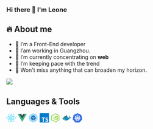 ### Hi there 👋 I'm Leone

<!--
**Leonewu/Leonewu** is a ✨ _special_ ✨ repository because its `README.md` (this file) appears on your GitHub profile.

Here are some ideas to get you started:

- 🔭 I’m currently working on ...
- 🌱 I’m currently learning ...
- 👯 I’m looking to collaborate on ...
- 🤔 I’m looking for help with ...
- 💬 Ask me about ...
- 📫 How to reach me: ...
- 😄 Pronouns: ...
- ⚡ Fun fact: ...
-->

## :fire: About me
- :art: I’m a Front-End developer
- :office: I’am working in Guangzhou.
- 🌱 I’m currently concentrating on **web**
- :ramen: I’m keeping pace with the trend
- :fish_cake: Won't miss anything that can broaden my horizon.

![](https://github-readme-stats.vercel.app/api?username=Leonewu&theme=tokyonight&show_icons=true&custom_title=Leone's+GitHub+Stats)

## Languages & Tools

<p align="left">
<img src="https://github.com/devicons/devicon/blob/master/icons/react/react-original.svg" alt="react" width="25" height="25" />
<img src="https://github.com/devicons/devicon/blob/master/icons/vuejs/vuejs-original.svg" alt="vue" width="25" height="25" />
<img src="https://github.com/devicons/devicon/blob/master/icons/webpack/webpack-original.svg" alt="webpack" width="25" height="25" />
<img src="https://github.com/devicons/devicon/blob/master/icons/typescript/typescript-original.svg" alt="typescript" width="25" height="25" />
<img src="https://github.com/devicons/devicon/blob/master/icons/nodejs/nodejs-original.svg" alt="nodejs" width="25" height="25" />
<img src="https://github.com/devicons/devicon/blob/master/icons/docker/docker-original.svg" alt="docker" width="25" height="25" />
<img src="https://github.com/devicons/devicon/blob/master/icons/kubernetes/kubernetes-original.svg" alt="kubernetes" width="25" height="25" />
</p>

